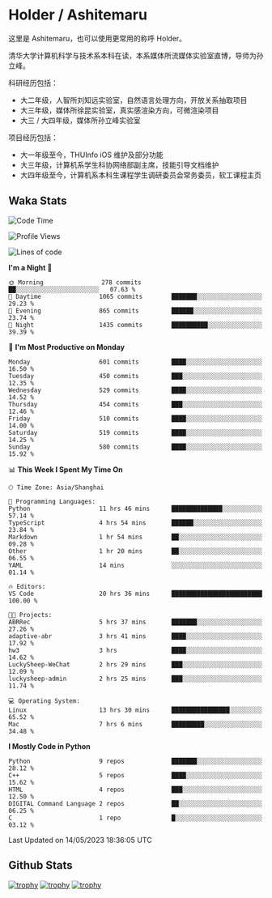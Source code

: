 # Holder / Ashitemaru

这里是 Ashitemaru，也可以使用更常用的称呼 Holder。

清华大学计算机科学与技术系本科在读，本系媒体所流媒体实验室直博，导师为孙立峰。

科研经历包括：

- 大二年级，人智所刘知远实验室，自然语言处理方向，开放关系抽取项目
- 大三年级，媒体所徐昆实验室，真实感渲染方向，可微渲染项目
- 大三 / 大四年级，媒体所孙立峰实验室

项目经历包括：

- 大一年级至今，THUInfo iOS 维护及部分功能
- 大三年级，计算机系学生科协网络部副主席，技能引导文档维护
- 大四年级至今，计算机系本科生课程学生调研委员会常务委员，软工课程主页

## Waka Stats

<!--START_SECTION:waka-->
![Code Time](http://img.shields.io/badge/Code%20Time-833%20hrs%2011%20mins-blue)

![Profile Views](http://img.shields.io/badge/Profile%20Views-6-blue)

![Lines of code](https://img.shields.io/badge/From%20Hello%20World%20I%27ve%20Written-2.2%20million%20lines%20of%20code-blue)

**I'm a Night 🦉** 

```text
🌞 Morning                278 commits         ██░░░░░░░░░░░░░░░░░░░░░░░   07.63 % 
🌆 Daytime                1065 commits        ███████░░░░░░░░░░░░░░░░░░   29.23 % 
🌃 Evening                865 commits         ██████░░░░░░░░░░░░░░░░░░░   23.74 % 
🌙 Night                  1435 commits        ██████████░░░░░░░░░░░░░░░   39.39 % 
```
📅 **I'm Most Productive on Monday** 

```text
Monday                   601 commits         ████░░░░░░░░░░░░░░░░░░░░░   16.50 % 
Tuesday                  450 commits         ███░░░░░░░░░░░░░░░░░░░░░░   12.35 % 
Wednesday                529 commits         ████░░░░░░░░░░░░░░░░░░░░░   14.52 % 
Thursday                 454 commits         ███░░░░░░░░░░░░░░░░░░░░░░   12.46 % 
Friday                   510 commits         ████░░░░░░░░░░░░░░░░░░░░░   14.00 % 
Saturday                 519 commits         ████░░░░░░░░░░░░░░░░░░░░░   14.25 % 
Sunday                   580 commits         ████░░░░░░░░░░░░░░░░░░░░░   15.92 % 
```


📊 **This Week I Spent My Time On** 

```text
🕑︎ Time Zone: Asia/Shanghai

💬 Programming Languages: 
Python                   11 hrs 46 mins      ██████████████░░░░░░░░░░░   57.14 % 
TypeScript               4 hrs 54 mins       ██████░░░░░░░░░░░░░░░░░░░   23.84 % 
Markdown                 1 hr 54 mins        ██░░░░░░░░░░░░░░░░░░░░░░░   09.28 % 
Other                    1 hr 20 mins        ██░░░░░░░░░░░░░░░░░░░░░░░   06.55 % 
YAML                     14 mins             ░░░░░░░░░░░░░░░░░░░░░░░░░   01.14 % 

🔥 Editors: 
VS Code                  20 hrs 36 mins      █████████████████████████   100.00 % 

🐱‍💻 Projects: 
ABRRec                   5 hrs 37 mins       ███████░░░░░░░░░░░░░░░░░░   27.26 % 
adaptive-abr             3 hrs 41 mins       ████░░░░░░░░░░░░░░░░░░░░░   17.92 % 
hw3                      3 hrs               ████░░░░░░░░░░░░░░░░░░░░░   14.62 % 
LuckySheep-WeChat        2 hrs 29 mins       ███░░░░░░░░░░░░░░░░░░░░░░   12.09 % 
luckysheep-admin         2 hrs 25 mins       ███░░░░░░░░░░░░░░░░░░░░░░   11.74 % 

💻 Operating System: 
Linux                    13 hrs 30 mins      ████████████████░░░░░░░░░   65.52 % 
Mac                      7 hrs 6 mins        █████████░░░░░░░░░░░░░░░░   34.48 % 
```

**I Mostly Code in Python** 

```text
Python                   9 repos             ███████░░░░░░░░░░░░░░░░░░   28.12 % 
C++                      5 repos             ████░░░░░░░░░░░░░░░░░░░░░   15.62 % 
HTML                     4 repos             ███░░░░░░░░░░░░░░░░░░░░░░   12.50 % 
DIGITAL Command Language 2 repos             ██░░░░░░░░░░░░░░░░░░░░░░░   06.25 % 
C                        1 repo              █░░░░░░░░░░░░░░░░░░░░░░░░   03.12 % 
```




 Last Updated on 14/05/2023 18:36:05 UTC
<!--END_SECTION:waka-->

## Github Stats

[![trophy](https://github-profile-trophy.vercel.app/?username=Ashitemaru&column=7)](https://github.com/Ashitemaru)
[![trophy](https://github-readme-stats.vercel.app/api?username=Ashitemaru&show_icons=true&include_all_commits=true)](https://github.com/Ashitemaru)
[![trophy](https://github-readme-stats.vercel.app/api/top-langs/?username=Ashitemaru&layout=compact)](https://github.com/Ashitemaru)

<!--
**Ashitemaru/Ashitemaru** is a ✨ _special_ ✨ repository because its `README.md` (this file) appears on your GitHub profile.

Here are some ideas to get you started:

- 🔭 I’m currently working on ...
- 🌱 I’m currently learning ...
- 👯 I’m looking to collaborate on ...
- 🤔 I’m looking for help with ...
- 💬 Ask me about ...
- 📫 How to reach me: ...
- 😄 Pronouns: ...
- ⚡ Fun fact: ...
-->
